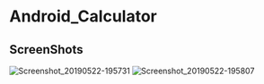 # Android_Calculator

ScreenShots
----------------------------------------------
![Screenshot_20190522-195731](https://user-images.githubusercontent.com/44284190/58169940-12610980-7ccd-11e9-9bdd-42efb476af06.jpg)
![Screenshot_20190522-195807](https://user-images.githubusercontent.com/44284190/58169988-315f9b80-7ccd-11e9-85d8-f6d4a20d5165.jpg)
